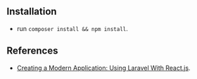## Installation

* run `composer install && npm install`.

## References

* [Creating a Modern Application: Using Laravel With React.js](https://adevait.com/laravel/using-laravel-with-react-js).

